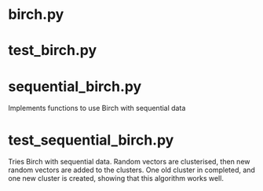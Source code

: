 # birch.py

# test_birch.py

# sequential_birch.py
Implements functions to use Birch with sequential data

# test_sequential_birch.py
Tries Birch with sequential data. 
Random vectors are clusterised, then new random vectors are added to the clusters. One old cluster in completed, and one new cluster is created, showing that this algorithm works well.